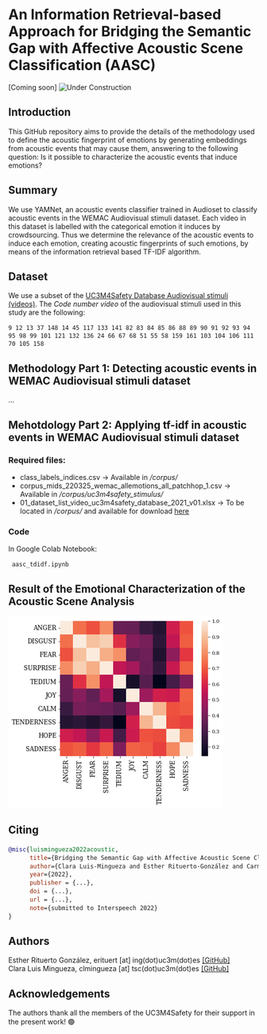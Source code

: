 # An Information Retrieval-based Approach for Bridging the Semantic Gap with Affective Acoustic Scene Classification (AASC)

[Coming soon]
![Under Construction](https://freerangestock.com/sample/112995/website-under-construction.jpg)

## Introduction
This GitHub repository aims to provide the details of the methodology used to define the acoustic fingerprint of emotions by generating embeddings from acoustic
events that may cause them, answering to the following question: Is it possible to characterize the acoustic events that induce emotions? 

## Summary
We use YAMNet, an acoustic events classifier trained in Audioset to classify acoustic events in the WEMAC Audiovisual stimuli dataset. Each video in this dataset is labelled with the categorical emotion it induces by crowdsourcing. Thus we determine the relevance of the acoustic events to induce each emotion, creating acoustic fingerprints of such emotions, by means of the information retrieval based
TF-IDF algorithm. 

## Dataset
We use a subset of the <a href = "https://arxiv.org/abs/2203.00456">UC3M4Safety Database Audiovisual stimuli (videos)</a>. 
The <i>Code number video</i> of the audiovisual stimuli used in this study are the following:
```
9 12 13 37 148 14 45 117 133 141 82 83 84 85 86 88 89 90 91 92 93 94 95 98 99 101 121 132 136 24 66 67 68 51 55 58 159 161 103 104 106 111 70 105 158 
```
## Methodology Part 1: Detecting acoustic events in WEMAC Audiovisual stimuli dataset

...

## Mehotdology Part 2: Applying tf-idf in acoustic events in WEMAC Audiovisual stimuli dataset

### Required files: 
<ul>
  <li>class_labels_indices.csv -> Available in <i>/corpus/</i></li>
  <li>corpus_mids_220325_wemac_allemotions_all_patchhop_1.csv -> Available in <i>/corpus/uc3m4safety_stimulus/</i> </li>
  <li>01_dataset_list_video_uc3m4safety_database_2021_v01.xlsx -> To be located in <i>/corpus/</i> and available for download <a href="https://doi.org/10.21950/LUO1IZ">here</a></li>
</ul>

### Code 
In Google Colab Notebook:
```
 aasc_tdidf.ipynb
```
## Result of the Emotional Characterization of the Acoustic Scene Analysis
![Heatmap of emotion embeddings](https://github.com/erituert/acoustic_information_retrieval/blob/main/imgs/heatmap_emotions.png)

## Citing 
```bibtex
@misc{luismingueza2022acoustic,
      title={Bridging the Semantic Gap with Affective Acoustic Scene Classification: an Information Retrieval-based Approach}, 
      author={Clara Luis-Mingueza and Esther Rituerto-González and Carmen Peláez-Moreno},
      year={2022},
      publisher = {...}, 
      doi = {...},
      url = {...},
      note={submitted to Interspeech 2022}
}
```

## Authors
Esther Rituerto González, erituert [at] ing(dot)uc3m(dot)es <a href="https://github.com/erituert/">[GitHub]</a> <br />
Clara Luis Mingueza, clmingueza [at] tsc(dot)uc3m(dot)es <a href="https://github.com/clm-empatia">[GitHub]</a> <br />

## Acknowledgements 
The authors thank all the members of the UC3M4Safety for their support in the present work! 🟣
